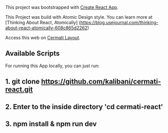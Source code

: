 This project was bootstrapped with [Create React App](https://github.com/facebook/create-react-app).

This Project was build with Atomic Design style. You can learn more at [Thinking About React, Atomically] (https://blog.usejournal.com/thinking-about-react-atomically-608c865d2262)

Access this web on [Cermati Layout](https://cermati-layout.herokuapp.com/).

## Available Scripts

For running this App locally, you can just run:
## 1. git clone https://github.com/kalibani/cermati-react.git
## 2. Enter to the inside directory 'cd cermati-react'
## 3. npm install & npm run dev


